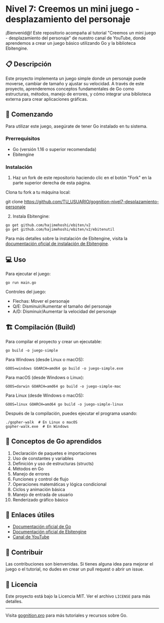 # Nivel 7: Creemos un mini juego - desplazamiento del personaje

¡Bienvenid@! Este repositorio acompaña al tutorial "Creemos un mini juego - desplazamiento del personaje" de nuestro canal de YouTube, donde aprendemos a crear un juego básico utilizando Go y la biblioteca Ebitengine.

## 📋 Descripción

Este proyecto implementa un juego simple donde un personaje puede moverse, cambiar de tamaño y ajustar su velocidad. A través de este proyecto, aprenderemos conceptos fundamentales de Go como estructuras, métodos, manejo de errores, y cómo integrar una biblioteca externa para crear aplicaciones gráficas.

## 🚀 Comenzando

Para utilizar este juego, asegúrate de tener Go instalado en tu sistema.

### Prerrequisitos

* Go (versión 1.16 o superior recomendada)
* Ebitengine

### Instalación

1. Haz un fork de este repositorio haciendo clic en el botón "Fork" en la parte superior derecha de esta página.

Clona tu fork a tu máquina local:

git clone https://github.com/TU_USUARIO/gognition-nivel7-desplazamiento-personaje

2. Instala Ebitengine:

```
go get github.com/hajimehoshi/ebiten/v2
go get github.com/hajimehoshi/ebiten/v2/ebitenutil
```

Para más detalles sobre la instalación de Ebitengine, visita la [documentación oficial de instalación de Ebitengine](https://ebitengine.org/en/documents/install.html).

## 💻️ Uso

Para ejecutar el juego:

```
go run main.go
```

Controles del juego:
- Flechas: Mover el personaje
- Q/E: Disminuir/Aumentar el tamaño del personaje
- A/D: Disminuir/Aumentar la velocidad del personaje

## 🏗️ Compilación (Build)

Para compilar el proyecto y crear un ejecutable:

```
go build -o juego-simple
```

Para Windows (desde Linux o macOS):

```
GOOS=windows GOARCH=amd64 go build -o juego-simple.exe
```

Para macOS (desde Windows o Linux):

```
GOOS=darwin GOARCH=amd64 go build -o juego-simple-mac
```

Para Linux (desde Windows o macOS):

```
GOOS=linux GOARCH=amd64 go build -o juego-simple-linux
```

Después de la compilación, puedes ejecutar el programa usando:

```
./gopher-walk  # En Linux o macOS
gopher-walk.exe  # En Windows
```

## 🧠 Conceptos de Go aprendidos

1. Declaración de paquetes e importaciones
2. Uso de constantes y variables
3. Definición y uso de estructuras (structs)
4. Métodos en Go
5. Manejo de errores
6. Funciones y control de flujo
7. Operaciones matemáticas y lógica condicional
8. Ciclos y animación básica
9. Manejo de entrada de usuario
10. Renderizado gráfico básico

## 🔗 Enlaces útiles

- [Documentación oficial de Go](https://golang.org/doc/)
- [Documentación oficial de Ebitengine](https://ebitengine.org/en/)
- [Canal de YouTube](https://www.youtube.com/@harleyzapata)

## 🤝 Contribuir

Las contribuciones son bienvenidas. Si tienes alguna idea para mejorar el juego o el tutorial, no dudes en crear un pull request o abrir un issue.

## 📝 Licencia

Este proyecto está bajo la Licencia MIT. Ver el archivo `LICENSE` para más detalles.

---

Visita [gognition.pro](https://www.gognition.pro/) para más tutoriales y recursos sobre Go.
